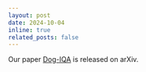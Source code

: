 ```yaml
---
layout: post
date: 2024-10-04
inline: true
related_posts: false
---
```


Our paper [Dog-IQA](https://arxiv.org/abs/2410.02505) is released on arXiv.
